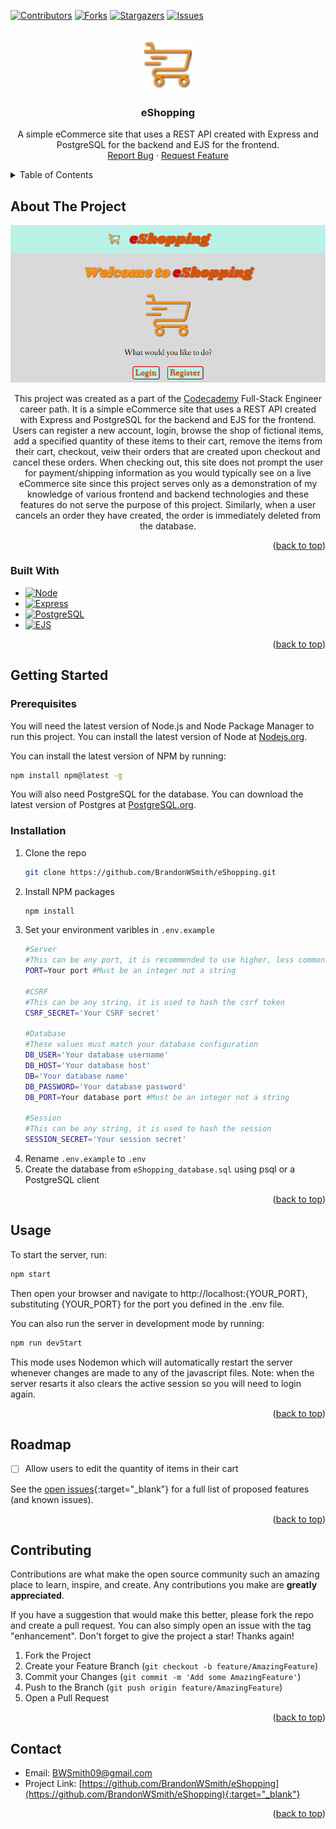 <a name="readme-top"></a>


<!-- PROJECT SHIELDS -->
[![Contributors][contributors-shield]][contributors-url]
[![Forks][forks-shield]][forks-url]
[![Stargazers][stars-shield]][stars-url]
[![Issues][issues-shield]][issues-url]



<!-- PROJECT LOGO -->
<br />
<div align="center">
  <a href="https://github.com/BrandonWSmith/eShopping">
    <img src="public\images\shopping-cart-shadow.png" alt="Logo" width="80" height="80">
  </a>

<h3 align="center">eShopping</h3>

  <p align="center">
    A simple eCommerce site that uses a REST API created with Express and PostgreSQL for the backend and EJS for the frontend.
    <br />
    <a href="https://github.com/BrandonWSmith/eShopping/issues/new?labels=bug&template=bug-report---.md" target="_blank">Report Bug</a>
    ·
    <a href="https://github.com/BrandonWSmith/eShopping/issues/new?labels=enhancement&template=feature-request---.md" target="_blank">Request Feature</a>
  </p>
</div>



<!-- TABLE OF CONTENTS -->
<details>
  <summary>Table of Contents</summary>
  <ol>
    <li>
      <a href="#about-the-project">About The Project</a>
      <ul>
        <li><a href="#built-with">Built With</a></li>
      </ul>
    </li>
    <li>
      <a href="#getting-started">Getting Started</a>
      <ul>
        <li><a href="#prerequisites">Prerequisites</a></li>
        <li><a href="#installation">Installation</a></li>
      </ul>
    </li>
    <li><a href="#usage">Usage</a></li>
    <li><a href="#roadmap">Roadmap</a></li>
    <li><a href="#contributing">Contributing</a></li>
    <li><a href="#contact">Contact</a></li>
  </ol>
</details>



<!-- ABOUT THE PROJECT -->
## About The Project

![eShopping Screen Shot][eShopping-screenshot]

<p align="center">
  This project was created as a part of the <a href="https://www.codecademy.com" target="_blank">Codecademy</a> Full-Stack Engineer career path. It is a simple eCommerce site that uses a REST API created with Express and PostgreSQL for the backend and EJS for the frontend. Users can register a new account, login, browse the shop of fictional items, add a specified quantity of these items to their cart, remove the items from their cart, checkout, veiw their orders that are created upon checkout and cancel these orders. When checking out, this site does not prompt the user for payment/shipping information as you would typically see on a live eCommerce site since this project serves only as a demonstration of my knowledge of various frontend and backend technologies and these features do not serve the purpose of this project. Similarly, when a user cancels an order they have created, the order is immediately deleted from the database.
</p>

<p align="right">(<a href="#readme-top">back to top</a>)</p>



### Built With

* [![Node][Node.js]][Node-url]
* [![Express][Express.js]][Express-url]
* [![PostgreSQL][PostgreSQL]][PostgreSQL-url]
* [![EJS][EJS]][EJS-url]

<p align="right">(<a href="#readme-top">back to top</a>)</p>



<!-- GETTING STARTED -->
## Getting Started

### Prerequisites

You will need the latest version of Node.js and Node Package Manager to run this project. You can install the latest version of Node at <a href="https://nodejs.org/" target="_blank">Nodejs.org</a>.

You can install the latest version of NPM by running:
 ```sh
 npm install npm@latest -g
 ```

You will also need PostgreSQL for the database. You can download the latest version of Postgres at <a href="https://www.postgresql.org/" target="_blank">PostgreSQL.org</a>.

### Installation

1. Clone the repo
   ```sh
   git clone https://github.com/BrandonWSmith/eShopping.git
   ```
2. Install NPM packages
   ```sh
   npm install
   ```
3. Set your environment varibles in `.env.example`
   ```sh
   #Server
   #This can be any port, it is recommended to use higher, less commonly used ports to prevent attacks
   PORT=Your port #Must be an integer not a string

   #CSRF
   #This can be any string, it is used to hash the csrf token
   CSRF_SECRET='Your CSRF secret'

   #Database
   #These values must match your database configuration
   DB_USER='Your database username'
   DB_HOST='Your database host'
   DB='Your database name'
   DB_PASSWORD='Your database password'
   DB_PORT=Your database port #Must be an integer not a string

   #Session
   #This can be any string, it is used to hash the session
   SESSION_SECRET='Your session secret'
   ```
4. Rename `.env.example` to `.env`
5. Create the database from `eShopping_database.sql` using psql or a PostgreSQL client

<p align="right">(<a href="#readme-top">back to top</a>)</p>



<!-- USAGE EXAMPLES -->
## Usage

To start the server, run:
 ```sh
 npm start
 ```
Then open your browser and navigate to http://localhost:{YOUR_PORT}, substituting {YOUR_PORT} for the port you defined in the .env file.

You can also run the server in development mode by running:
 ```sh
 npm run devStart
 ```
 This mode uses Nodemon which will automatically restart the server whenever changes are made to any of the javascript files. Note: when the server resarts it also clears the active session so you will need to login again.

<p align="right">(<a href="#readme-top">back to top</a>)</p>



<!-- ROADMAP -->
## Roadmap

- [ ] Allow users to edit the quantity of items in their cart

See the [open issues](https://github.com/BrandonWSmith/eShopping/issues){:target="_blank"} for a full list of proposed features (and known issues).

<p align="right">(<a href="#readme-top">back to top</a>)</p>



<!-- CONTRIBUTING -->
## Contributing

Contributions are what make the open source community such an amazing place to learn, inspire, and create. Any contributions you make are **greatly appreciated**.

If you have a suggestion that would make this better, please fork the repo and create a pull request. You can also simply open an issue with the tag "enhancement".
Don't forget to give the project a star! Thanks again!

1. Fork the Project
2. Create your Feature Branch (`git checkout -b feature/AmazingFeature`)
3. Commit your Changes (`git commit -m 'Add some AmazingFeature'`)
4. Push to the Branch (`git push origin feature/AmazingFeature`)
5. Open a Pull Request

<p align="right">(<a href="#readme-top">back to top</a>)</p>



<!-- CONTACT -->
## Contact

* Email: BWSmith09@gmail.com
* Project Link: [https://github.com/BrandonWSmith/eShopping](https://github.com/BrandonWSmith/eShopping){:target="_blank"}

<p align="right">(<a href="#readme-top">back to top</a>)</p>



<!-- MARKDOWN LINKS & IMAGES -->
<!-- https://www.markdownguide.org/basic-syntax/#reference-style-links -->
[contributors-shield]: https://img.shields.io/github/contributors/BrandonWSmith/eShopping.svg?style=for-the-badge
[contributors-url]: (https://github.com/BrandonWSmith/eShopping/graphs/contributors){:target="_blank"}
[forks-shield]: https://img.shields.io/github/forks/BrandonWSmith/eShopping.svg?style=for-the-badge
[forks-url]: (https://github.com/BrandonWSmith/eShopping/network/members){:target="_blank"}
[stars-shield]: https://img.shields.io/github/stars/BrandonWSmith/eShopping.svg?style=for-the-badge
[stars-url]: (https://github.com/BrandonWSmith/eShopping/stargazers){:target="_blank"}
[issues-shield]: https://img.shields.io/github/issues/BrandonWSmith/eShopping.svg?style=for-the-badge
[issues-url]: (https://github.com/BrandonWSmith/eShopping/issues){:target="_blank"}
[eShopping-screenshot]: public/images/screenshot.png
[Node.js]: https://img.shields.io/badge/Node.js-43853D?style=for-the-badge&logo=node.js&logoColor=white
[Node-url]: (https://nodejs.org/){:target="_blank"}
[Express.js]: https://img.shields.io/badge/Express.js-404D59?style=for-the-badge
[Express-url]: (https://expressjs.com/){:target="_blank"}
[PostgreSQL]: https://img.shields.io/badge/PostgreSQL-316192?style=for-the-badge&logo=postgresql&logoColor=white
[PostgreSQL-url]: (https://www.postgresql.org/){:target="_blank"}
[EJS]: https://img.shields.io/badge/EJS-F5F5F5?style=for-the-badge&logo=data%3Aimage%2Fsvg%2Bxml%3Bbase64%2CPHN2ZyBpZD0iZWpzIiBkYXRhLW5hbWU9ImVqcyIgeG1sbnM9Imh0dHA6Ly93d3cudzMub3JnLzIwMDAvc3ZnIiB3aWR0aD0iNDgiIGhlaWdodD0iNDgiIHZpZXdCb3g9IjAgMCA4LjUgOC41Ij48ZGVmcz48c3R5bGU%2BLmNscy0xe2ZpbGw6I2I0Y2E2NTt9LmNscy0ye2ZpbGw6I2E5MWU1MDt9PC9zdHlsZT48L2RlZnM%2BPHRpdGxlPmVqczwvdGl0bGU%2BPHBvbHlnb24gY2xhc3M9ImNscy0xIiBwb2ludHM9IjYuNzUgNi4zMiA2LjE1IDYuODggMy45OSA2Ljg3IDMuNTMgNi4zIDMuOTYgNS45IDQuMjkgNi4zIDYuNzUgNi4zMiIvPjxwb2x5Z29uIGNsYXNzPSJjbHMtMiIgcG9pbnRzPSIyLjc0IDYuNjYgMi42NyA3LjIgMS4yOCA3LjE5IDEuMzYgNi42NSAyLjc0IDYuNjYiLz48cG9seWdvbiBjbGFzcz0iY2xzLTIiIHBvaW50cz0iMi45OCAyLjI0IDIuNTUgMS43IDMuMTIgMS4xNyAzLjU1IDEuNzEgMi45OCAyLjI0Ii8%2BPHBvbHlnb24gY2xhc3M9ImNscy0yIiBwb2ludHM9IjMuNzggMi45NCAxLjkzIDIuOTMgMiAyLjQgMy44NSAyLjQxIDMuNzggMi45NCIvPjxwYXRoIGNsYXNzPSJjbHMtMSIgZD0iTTguMzUsM1MtNS45MSwyLjEzLDMuMTcsNy42MmMwLDAtMS45NC0xLjYxLTEuNy0yLjIsMCwwLDEtLjE2LDEuMjEuMTMsMCwwLS42LTEtMS40My0xQzEuMjUsNC41MSwxLjE2LDMuNDQsOC4zNSwzWiIvPjxwb2x5Z29uIGNsYXNzPSJjbHMtMiIgcG9pbnRzPSIyLjc4IDYuNjMgMy4zNSAyLjQxIDMuODUgMi40MSAzLjI4IDYuNjQgMi43OCA2LjYzIi8%2BPHBvbHlnb24gY2xhc3M9ImNscy0yIiBwb2ludHM9IjYuNTggMy42NSA2LjY0IDMuMjMgNi40NSAzIDQuNzMgMi45OCA0LjQ4IDMuMjIgNC4zNiA0LjEyIDQuNTUgNC4zNiA2LjQ4IDQuMzggNi45NCA0Ljk0IDYuNzUgNi4zMiA2IDYuMzIgNi4yNSA2LjA4IDYuMzggNS4xOCA2LjE5IDQuOTQgNC4yNSA0LjkyIDMuOCA0LjM2IDMuOTggMi45OCA0LjU5IDIuNDIgNi43NSAyLjQzIDcuMiAzIDcuMTEgMy42NSA2LjU4IDMuNjUiLz48cG9seWdvbiBjbGFzcz0iY2xzLTIiIHBvaW50cz0iMi4zNiA2LjgxIDIuOTcgNi4yNSAzLjI4IDYuNjQgMi42NyA3LjIgMi4zNiA2LjgxIi8%2BPHBvbHlnb24gY2xhc3M9ImNscy0yIiBwb2ludHM9IjEuMjggNy4xOSAwLjggNi41OCAxLjIyIDYuMiAxLjcgNi44MSAxLjI4IDcuMTkiLz48L3N2Zz4%3D
[EJS-url]: (https://ejs.co/){:target="_blank"}
